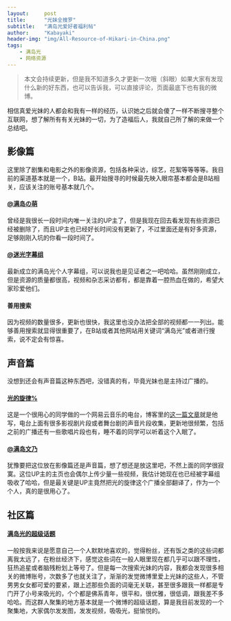 ```yaml
---
layout:     post
title:      "光妹全搜罗"
subtitle:   "满岛光爱好者福利帖"
author:     "Kabayaki"
header-img: "img/All-Resource-of-Hikari-in-China.png"
tags:
    - 满岛光
    - 网络资源
---
```


>本文会持续更新，但是我不知道多久才更新一次哦（斜眼）如果大家有发现什么新的好东西，也可以告诉我，可以直接评论，页面最底下也有我的微博。

相信真爱光妹的人都会和我有一样的经历，认识她之后就会傻了一样不断搜寻整个互联网，想了解所有有关光妹的一切，为了造福后人，我就自己所了解的来做一个总结吧。

## 影像篇

这里除了剧集和电影之外的影像资源，包括各种采访，综艺，花絮等等等等。我目前的渠道基本就是一个，B站。最开始搜寻的时候最先映入眼帘基本都会是B站相关，应该关注的账号基本就几个。

#### [@满岛の萌](https://space.bilibili.com/447064/#/)

曾经是我很长一段时间内唯一关注的UP主了，但是我现在回去看发现有些资源已经被删除了，而且UP主也已经好长时间没有更新了，不过里面还是有好多资源，足够刚刚入坑的你看一段时间了。

#### [@迷光字幕组](https://space.bilibili.com/3027349/#/)

最新成立的满岛光个人字幕组，可以说我也是见证者之一吧哈哈。虽然刚刚成立，但是资源的质量都很高，视频和杂志采访都有，都是靠着一腔热血在做的，希望大家珍爱他们。

#### 善用搜索

因为视频的数量很多，更新也很快，我这里也没办法把全部的视频都一一列出。能够善用搜索就显得很重要了，在B站或者其他网站用关键词“满岛光”或者进行搜索，说不定会有惊喜。

## 声音篇

没想到还会有声音篇这种东西吧，没错真的有，毕竟光妹也是主持过广播的。

#### [光的旋律%](http://music.163.com/#/radio/349949732?userid=44231045)

这是一个很用心的同学做的一个网易云音乐的电台，博客里的[这一篇文章](http://hikari.news/2018/01/29/Mitsushima-Hikari-Girl-Like-A-Fairy/)就是他写，电台上面有很多影视剧片段或者舞台剧的声音片段收集，更新地很频繁，包括之前的广播还有一些歌唱片段也有，睡不着的同学可以听着这个入眠了。

#### [@满岛文乃 ](https://space.bilibili.com/5160574/#/)

犹豫要把这位放在影像篇还是声音篇，想了想还是放这里吧，不然上面的同学很寂寞。这位UP主的主页也会偶尔上传少量一些视频，我估计她现在也已经被字幕组吸收了哈哈，但是最关键是UP主竟然把光的旋律这个广播全部翻译了，作为一个个人，真的是很用心了。

## 社区篇

#### [满岛光的超级话题]( https://weibo.com/p/1008084989d223732bf6f02f75ea30efad58a9/super_index)

一般按我来说是愿意自己一个人默默地喜欢的，觉得粉丝，还有饭之类的这些词都离我太远了，在粉丝经济下，感觉这些词在一般人眼里现在都几乎可以跟不理性，狂热追星或者脑残粉划上等号了。但是每一次搜索光妹的内容，我都会发现很多相关的微博账号，次数多了也就关注了，渐渐的发觉微博里爱上光妹的这些人，不管男男女女都可爱的要紧，跟上述那些负面的词毫无关联，甚至很多跟我一样都是专门开了小号来吸光的，个个都是佛系青年，很平和，很优雅，很低调，跟我差不多哈哈。而这群人聚集的地方基本就是一个微博的超级话题，算是我目前发现的一个聚集地，大家偶尔发发图，发发视频，吸吸光，挺愉悦的。